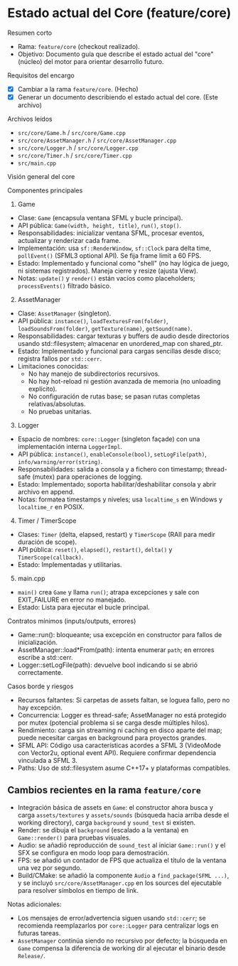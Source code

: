 # Estado actual del Core (feature/core)

Resumen corto
- Rama: `feature/core` (checkout realizado).
- Objetivo: Documento guía que describe el estado actual del "core" (núcleo) del motor para orientar desarrollo futuro.

Requisitos del encargo
- [x] Cambiar a la rama `feature/core`. (Hecho)
- [x] Generar un documento describiendo el estado actual del core. (Este archivo)

Archivos leídos
- `src/core/Game.h` / `src/core/Game.cpp`
- `src/core/AssetManager.h` / `src/core/AssetManager.cpp`
- `src/core/Logger.h` / `src/core/Logger.cpp`
- `src/core/Timer.h` / `src/core/Timer.cpp`
- `src/main.cpp`

Visión general del core

Componentes principales

1) Game
- Clase: `Game` (encapsula ventana SFML y bucle principal).
- API pública: `Game(width, height, title)`, `run()`, `stop()`.
- Responsabilidades: inicializar ventana SFML, procesar eventos, actualizar y renderizar cada frame.
- Implementación: usa `sf::RenderWindow`, `sf::Clock` para delta time, `pollEvent()` (SFML3 optional API). Se fija frame limit a 60 FPS.
- Estado: Implementado y funcional como "shell" (no hay lógica de juego, ni sistemas registrados). Maneja cierre y resize (ajusta View).
- Notas: `update()` y `render()` están vacíos como placeholders; `processEvents()` filtrado básico.

2) AssetManager
- Clase: `AssetManager` (singleton).
- API pública: `instance()`, `loadTexturesFrom(folder)`, `loadSoundsFrom(folder)`, `getTexture(name)`, `getSound(name)`.
- Responsabilidades: cargar texturas y buffers de audio desde directorios usando std::filesystem; almacenar en unordered_map con shared_ptr.
- Estado: Implementado y funcional para cargas sencillas desde disco; registra fallos por `std::cerr`.
- Limitaciones conocidas:
  - No hay manejo de subdirectorios recursivos.
  - No hay hot-reload ni gestión avanzada de memoria (no unloading explícito).
  - No configuración de rutas base; se pasan rutas completas relativas/absolutas.
  - No pruebas unitarias.

3) Logger
- Espacio de nombres: `core::Logger` (singleton façade) con una implementación interna `LoggerImpl`.
- API pública: `instance()`, `enableConsole(bool)`, `setLogFile(path)`, `info/warning/error(string)`.
- Responsabilidades: salida a consola y a fichero con timestamp; thread-safe (mutex) para operaciones de logging.
- Estado: Implementado; soporta habilitar/deshabilitar consola y abrir archivo en append.
- Notas: formatea timestamps y niveles; usa `localtime_s` en Windows y `localtime_r` en POSIX.

4) Timer / TimerScope
- Clases: `Timer` (delta, elapsed, restart) y `TimerScope` (RAII para medir duración de scope).
- API pública: `reset()`, `elapsed()`, `restart()`, `delta()` y `TimerScope(callback)`.
- Estado: Implementadas y utilitarias.

5) main.cpp
- `main()` crea `Game` y llama `run()`; atrapa excepciones y sale con EXIT_FAILURE en error no manejado.
- Estado: Lista para ejecutar el bucle principal.

Contratos mínimos (inputs/outputs, errores)
- Game::run(): bloqueante; usa excepción en constructor para fallos de inicialización.
- AssetManager::load*From(path): intenta enumerar `path`; en errores escribe a std::cerr.
- Logger::setLogFile(path): devuelve bool indicando si se abrió correctamente.

Casos borde y riesgos
- Recursos faltantes: Si carpetas de assets faltan, se loguea fallo, pero no hay excepción.
- Concurrencia: Logger es thread-safe; AssetManager no está protegido por mutex (potencial problema si se carga desde múltiples hilos).
- Rendimiento: carga sin streaming ni caching en disco aparte del map; puede necesitar cargas en background para proyectos grandes.
- SFML API: Código usa características acordes a SFML 3 (VideoMode con Vector2u, optional event API). Requiere confirmar dependencia vinculada a SFML 3.
- Paths: Uso de std::filesystem asume C++17+ y plataformas compatibles.

Cambios recientes en la rama `feature/core`
-----------------------------------------
- Integración básica de assets en `Game`: el constructor ahora busca y carga `assets/textures` y `assets/sounds` (búsqueda hacia arriba desde el working directory), carga `background` y `sound_test` si existen.
- Render: se dibuja el `background` (escalado a la ventana) en `Game::render()` para pruebas visuales.
- Audio: se añadió reproducción de `sound_test` al iniciar `Game::run()` y el SFX se configura en modo loop para demostración.
- FPS: se añadió un contador de FPS que actualiza el título de la ventana una vez por segundo.
- Build/CMake: se añadió la componente `Audio` a `find_package(SFML ...)`, y se incluyó `src/core/AssetManager.cpp` en los sources del ejecutable para resolver símbolos en tiempo de link.

Notas adicionales:
- Los mensajes de error/advertencia siguen usando `std::cerr`; se recomienda reemplazarlos por `core::Logger` para centralizar logs en futuras tareas.
- `AssetManager` continúa siendo no recursivo por defecto; la búsqueda en `Game` compensa la diferencia de working dir al ejecutar el binario desde `Release/`.

